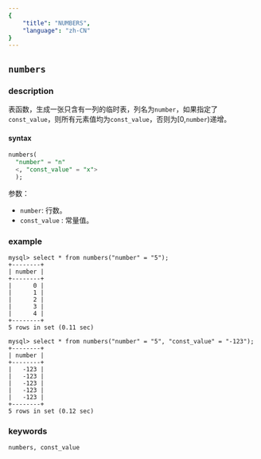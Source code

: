 ```yaml
---
{
    "title": "NUMBERS",
    "language": "zh-CN"
}
---
```


<!--
Licensed to the Apache Software Foundation (ASF) under one
or more contributor license agreements.  See the NOTICE file
distributed with this work for additional information
regarding copyright ownership.  The ASF licenses this file
to you under the Apache License, Version 2.0 (the
"License"); you may not use this file except in compliance
with the License.  You may obtain a copy of the License at

  http://www.apache.org/licenses/LICENSE-2.0

Unless required by applicable law or agreed to in writing,
software distributed under the License is distributed on an
"AS IS" BASIS, WITHOUT WARRANTIES OR CONDITIONS OF ANY
KIND, either express or implied.  See the License for the
specific language governing permissions and limitations
under the License.
-->

## `numbers`

### description

表函数，生成一张只含有一列的临时表，列名为`number`，如果指定了`const_value`，则所有元素值均为`const_value`，否则为[0,`number`)递增。

#### syntax
```sql
numbers(
  "number" = "n"
  <, "const_value" = "x">
  );
```

参数：
- `number`: 行数。
- `const_value` : 常量值。

### example
```
mysql> select * from numbers("number" = "5");
+--------+
| number |
+--------+
|      0 |
|      1 |
|      2 |
|      3 |
|      4 |
+--------+
5 rows in set (0.11 sec)

mysql> select * from numbers("number" = "5", "const_value" = "-123");
+--------+
| number |
+--------+
|   -123 |
|   -123 |
|   -123 |
|   -123 |
|   -123 |
+--------+
5 rows in set (0.12 sec)
```

### keywords

    numbers, const_value


